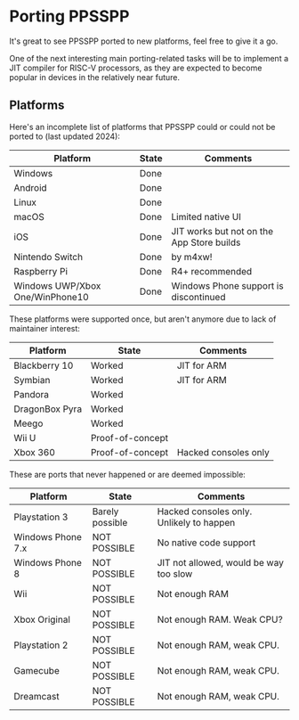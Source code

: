 # Porting PPSSPP

It's great to see PPSSPP ported to new platforms, feel free to give it a go.

One of the next interesting main porting-related tasks will be to implement a JIT compiler for RISC-V processors, as they are expected to become popular in devices in the relatively near future.

## Platforms

Here's an incomplete list of platforms that PPSSPP could or could not be ported to (last updated 2024):

| Platform  | State | Comments |
| --------- | ----- | -------- |
| Windows | Done | |
| Android | Done | |
| Linux | Done | |
| macOS | Done | Limited native UI |
| iOS | Done | JIT works but not on the App Store builds |
| Nintendo Switch | Done | by m4xw! |
| Raspberry Pi | Done | R4+ recommended |
| Windows UWP/Xbox One/WinPhone10 | Done | Windows Phone support is discontinued |

These platforms were supported once, but aren't anymore due to lack of maintainer interest:

| Platform  | State | Comments |
| --------- | ----- | -------- |
| Blackberry 10 | Worked | JIT for ARM |
| Symbian | Worked | JIT for ARM |
| Pandora | Worked | |
| DragonBox Pyra | Worked | |
| Meego | Worked | |
| Wii U | Proof-of-concept | |
| Xbox 360 | Proof-of-concept | Hacked consoles only |

These are ports that never happened or are deemed impossible:

| Platform  | State | Comments |
| --------- | ----- | -------- |
| Playstation 3 | Barely possible | Hacked consoles only. Unlikely to happen |
| Windows Phone 7.x | NOT POSSIBLE | No native code support |
| Windows Phone 8 | NOT POSSIBLE | JIT not allowed, would be way too slow |
| Wii | NOT POSSIBLE | Not enough RAM |
| Xbox Original | NOT POSSIBLE | Not enough RAM. Weak CPU? |
| Playstation 2 | NOT POSSIBLE | Not enough RAM, weak CPU. |
| Gamecube | NOT POSSIBLE | Not enough RAM, weak CPU. |
| Dreamcast | NOT POSSIBLE | Not enough RAM, weak CPU. |
